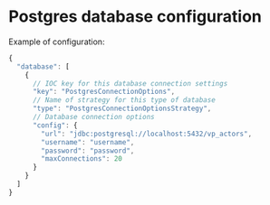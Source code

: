 # Postgres database configuration

Example of configuration:

``` JavaScript
{
  "database": [
    {
      // IOC key for this database connection settings
      "key": "PostgresConnectionOptions",
      // Name of strategy for this type of database
      "type": "PostgresConnectionOptionsStrategy",
      // Database connection options
      "config": {
        "url": "jdbc:postgresql://localhost:5432/vp_actors",
        "username": "username",
        "password": "password",
        "maxConnections": 20
      }
    }
  ]
}
```